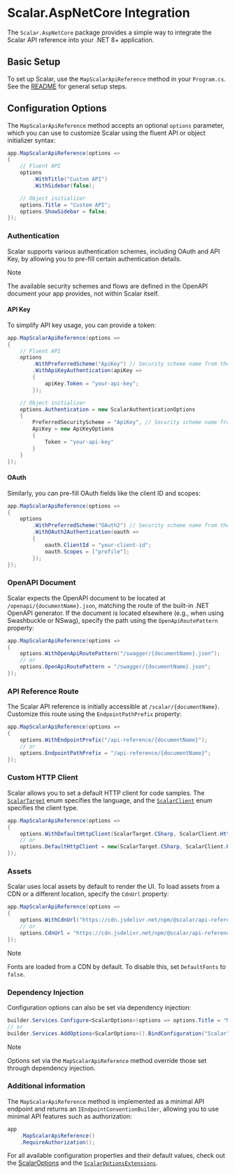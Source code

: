 # Scalar.AspNetCore Integration

The `Scalar.AspNetCore` package provides a simple way to integrate the Scalar API reference into your .NET 8+ application.

## Basic Setup

To set up Scalar, use the `MapScalarApiReference` method in your `Program.cs`. See the [README](https://github.com/scalar/scalar/blob/main/packages/scalar.aspnetcore/README.md#usage) for general setup steps.

## Configuration Options

The `MapScalarApiReference` method accepts an optional `options` parameter, which you can use to customize Scalar using the fluent API or object initializer syntax:

```csharp
app.MapScalarApiReference(options =>
{
    // Fluent API
    options
        .WithTitle("Custom API")
        .WithSidebar(false);

    // Object initializer
    options.Title = "Custom API";
    options.ShowSidebar = false;
});
```

### Authentication

Scalar supports various authentication schemes, including OAuth and API Key, by allowing you to pre-fill certain authentication details.

> [!NOTE]
> The available security schemes and flows are defined in the OpenAPI document your app provides, not within Scalar itself.

#### API Key

To simplify API key usage, you can provide a token:

```csharp
app.MapScalarApiReference(options =>
{
    // Fluent API
    options
        .WithPreferredScheme("ApiKey") // Security scheme name from the OpenAPI document
        .WithApiKeyAuthentication(apiKey =>
        {
            apiKey.Token = "your-api-key";
        });

    // Object initializer
    options.Authentication = new ScalarAuthenticationOptions
    {
        PreferredSecurityScheme = "ApiKey", // Security scheme name from the OpenAPI document
        ApiKey = new ApiKeyOptions
        {
            Token = "your-api-key"
        }
    }
});
```

#### OAuth

Similarly, you can pre-fill OAuth fields like the client ID and scopes:

```csharp
app.MapScalarApiReference(options =>
{
    options
        .WithPreferredScheme("OAuth2") // Security scheme name from the OpenAPI document
        .WithOAuth2Authentication(oauth =>
        {
            oauth.ClientId = "your-client-id";
            oauth.Scopes = ["profile"];
        });
});
```

### OpenAPI Document

Scalar expects the OpenAPI document to be located at `/openapi/{documentName}.json`, matching the route of the built-in .NET OpenAPI generator. If the document is located elsewhere (e.g., when using Swashbuckle or NSwag), specify the path using the `OpenApiRoutePattern` property:

```csharp
app.MapScalarApiReference(options =>
{
    options.WithOpenApiRoutePattern("/swagger/{documentName}.json");
    // or
    options.OpenApiRoutePattern = "/swagger/{documentName}.json";
});
```

### API Reference Route

The Scalar API reference is initially accessible at `/scalar/{documentName}`. Customize this route using the `EndpointPathPrefix` property:

```csharp
app.MapScalarApiReference(options =>
{
    options.WithEndpointPrefix("/api-reference/{documentName}");
    // or
    options.EndpointPathPrefix = "/api-reference/{documentName}";
});
```

### Custom HTTP Client

Scalar allows you to set a default HTTP client for code samples. The [`ScalarTarget`](https://github.com/scalar/scalar/blob/main/packages/scalar.aspnetcore/src/Scalar.AspNetCore/Enums/ScalarTarget.cs) enum specifies the language, and the [`ScalarClient`](https://github.com/scalar/scalar/blob/main/packages/scalar.aspnetcore/src/Scalar.AspNetCore/Enums/ScalarClient.cs) enum specifies the client type.

```csharp
app.MapScalarApiReference(options =>
{
    options.WithDefaultHttpClient(ScalarTarget.CSharp, ScalarClient.HttpClient);
    // or
    options.DefaultHttpClient = new(ScalarTarget.CSharp, ScalarClient.HttpClient);
});
```

### Assets

Scalar uses local assets by default to render the UI. To load assets from a CDN or a different location, specify the `CdnUrl` property:

```csharp
app.MapScalarApiReference(options =>
{
    options.WithCdnUrl("https://cdn.jsdelivr.net/npm/@scalar/api-reference");
    // or
    options.CdnUrl = "https://cdn.jsdelivr.net/npm/@scalar/api-reference";
});
```

> [!NOTE]
> Fonts are loaded from a CDN by default. To disable this, set `DefaultFonts` to `false`.

### Dependency Injection

Configuration options can also be set via dependency injection:

```csharp
builder.Services.Configure<ScalarOptions>(options => options.Title = "My API");
// or
builder.Services.AddOptions<ScalarOptions>().BindConfiguration("Scalar");
```

> [!NOTE]
> Options set via the `MapScalarApiReference` method override those set through dependency injection.

### Additional information

The `MapScalarApiReference` method is implemented as a minimal API endpoint and returns an `IEndpointConventionBuilder`, allowing you to use minimal API features such as authorization:

```csharp
app
    .MapScalarApiReference()
    .RequireAuthorization();
```

For all available configuration properties and their default values, check out the [ScalarOptions](https://github.com/scalar/scalar/blob/main/packages/scalar.aspnetcore/src/Scalar.AspNetCore/Options/ScalarOptions.cs) and the [`ScalarOptionsExtensions`](https://github.com/scalar/scalar/blob/main/packages/scalar.aspnetcore/src/Scalar.AspNetCore/Extensions/ScalarOptionsExtensions.cs).
